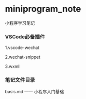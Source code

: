 # miniprogram_note
小程序学习笔记

### VSCode必备插件

1.vscode-wechat

2.wechat-snippet

3.wxml

### 笔记文件目录

basis.md —— 小程序入门基础
